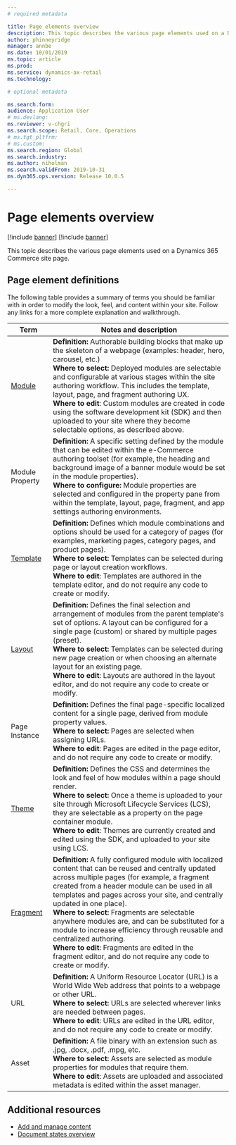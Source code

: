 ```yaml
---
# required metadata

title: Page elements overview
description: This topic describes the various page elements used on a Dynamics 365 Commerce site page.
author: phinneyridge
manager: annbe
ms.date: 10/01/2019
ms.topic: article
ms.prod: 
ms.service: dynamics-ax-retail
ms.technology: 

# optional metadata

ms.search.form:  
audience: Application User
# ms.devlang: 
ms.reviewer: v-chgri
ms.search.scope: Retail, Core, Operations
# ms.tgt_pltfrm: 
# ms.custom: 
ms.search.region: Global
ms.search.industry: 
ms.author: niholman
ms.search.validFrom: 2019-10-31
ms.dyn365.ops.version: Release 10.0.5

---
```

# Page elements overview

[!include [banner](../includes/preview-banner.md)]
[!include [banner](../includes/banner.md)]

This topic describes the various page elements used on a Dynamics 365 Commerce site page.

## Page element definitions

The following table provides a summary of terms you should be familiar with in order to modify the look, feel, and content within your site. Follow any links for a more complete explanation and walkthrough.

Term | Notes and description 
---|---
[Module](modules.md) | **Definition:** Authorable building blocks that make up the skeleton of a webpage (examples: header, hero, carousel, etc.)<br />**Where to select:** Deployed modules are selectable and configurable at various stages within the site authoring workflow.  This includes the template, layout, page, and fragment authoring UX.<br />**Where to edit**: Custom modules are created in code using the software development kit (SDK) and then uploaded to your site where they become selectable options, as described above. 
Module Property | **Definition:** A specific setting defined by the module that can be edited within the e-Commerce authoring toolset (for example, the heading and background image of a banner module would be set in the module properties).<br />**Where to configure:** Module properties are selected and configured in the property pane from within the template, layout, page, fragment, and app settings authoring environments. 
[Template](templates-layouts-overview.md) | **Definition:** Defines which module combinations and options should be used for a category of pages (for examples, marketing pages, category pages, and product pages).<br />**Where to select:** Templates can be selected during page or layout creation workflows.<br />**Where to edit**: Templates are authored in the template editor, and do not require any code to create or modify. 
[Layout](templates-layouts-overview.md) | **Definition:** Defines the final selection and arrangement of modules from the parent template's set of options. A layout can be configured for a single page (custom) or shared by multiple pages (preset).<br />**Where to select:** Templates can be selected during new page creation or when choosing  an alternate layout for an existing page.<br />**Where to edit**: Layouts are authored in the layout editor, and do not require any code to create or modify. 
Page Instance | **Definition:** Defines the final page-specific localized content for a single page, derived from module property values.<br />**Where to select:** Pages are selected when assigning URLs.<br />**Where to edit**: Pages are edited in the page editor, and do not require any code to create or modify. 
[Theme](select-site-theme.md) | **Definition:** Defines the CSS and determines the look and feel of how modules within a page should render.<br />**Where to select:** Once a theme is uploaded to your site through Microsoft Lifecycle Services (LCS), they are selectable as a property on the page container module.<br />**Where to edit**: Themes are currently created and edited using the SDK, and uploaded to your site using LCS. 
[Fragment](work-with-fragments.md) | **Definition:** A fully configured module with localized content that can be reused and centrally updated across multiple pages (for example, a fragment created from a header module can be used in all templates and pages across your site, and centrally updated in one place).<br />**Where to select:** Fragments are selectable anywhere modules are, and can be substituted for a module to increase efficiency through reusable and centralized authoring. <br />**Where to edit**: Fragments are edited in the fragment editor, and do not require any code to create or modify. 
URL | **Definition:** A Uniform Resource Locator (URL) is a World Wide Web address that points to a webpage or other URL.<br />**Where to select:** URLs are selected wherever links are needed between pages. <br />**Where to edit**: URLs are edited in the URL editor, and do not require any code to create or modify. 
Asset | **Definition:** A file binary with an extension such as .jpg, .docx, .pdf, .mpg, etc.<br />**Where to select:** Assets are selected as module properties for modules that require them. <br />**Where to edit**: Assets are uploaded and associated metadata is edited within the asset manager. 

## Additional resources

- [Add and manage content](add-manage-content.md)
- [Document states overview](document-states-overview.md)
